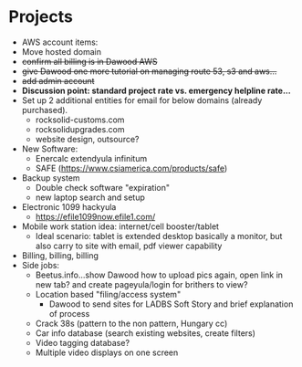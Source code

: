 <!-- TITLE: Projects -->
<!-- SUBTITLE: A queue of projects -->

# Projects
* AWS account items:
* Move hosted domain
* ~~confirm all billing is in Dawood AWS~~
* ~~give Dawood one more tutorial on managing route 53, s3 and aws...~~
* ~~add admin account~~
* **Discussion point: standard project rate vs. emergency helpline rate...**
* Set up 2 additional entities for email for below domains (already purchased).
	* rocksolid-customs.com
	* rocksolidupgrades.com
	* website design, outsource?
* New Software:
	* Enercalc extendyula infinitum
	* SAFE (https://www.csiamerica.com/products/safe)
* Backup system
	* Double check software "expiration"
	* new laptop search and setup
* Electronic 1099 hackyula
	* https://efile1099now.efile1.com/
* Mobile work station idea: internet/cell booster/tablet
	* Ideal scenario: tablet is extended desktop basically a monitor, but also carry to site with email, pdf viewer capability
* Billing, billing, billing
* Side jobs: 
	* Beetus.info...show Dawood how to upload pics again, open link in new tab? and create pageyula/login for brithers to view?
	* Location based "filing/access system"
		* Dawood to send sites for LADBS Soft Story and brief explanation of process
	* Crack 38s (pattern to the non pattern, Hungary cc)
	* Car info database (search existing websites, create filters)
	* Video tagging database?
	* Multiple video displays on one screen